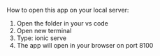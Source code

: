 How to open this app on your local server:
1. Open the folder in your vs code
2. Open new terminal
3. Type: ionic serve
4. The app will open in your browser on port 8100
